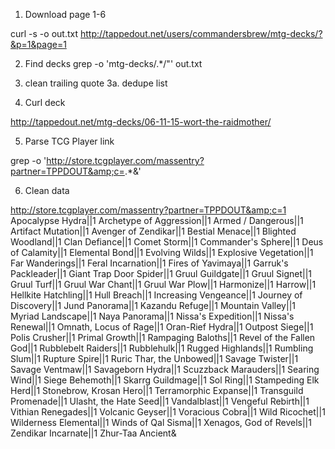 1. Download page 1-6

curl -s -o out.txt http://tappedout.net/users/commandersbrew/mtg-decks/?&p=1&page=1

2. Find decks
grep -o 'mtg-decks/.*/"' out.txt

3. clean trailing quote
3a. dedupe list

4. Curl deck

http://tappedout.net/mtg-decks/06-11-15-wort-the-raidmother/

5. Parse TCG Player link

grep -o 'http://store.tcgplayer.com/massentry?partner=TPPDOUT&amp;c=.*&amp;'

6. Clean data

http://store.tcgplayer.com/massentry?partner=TPPDOUT&amp;c=1 Apocalypse Hydra||1 Archetype of Aggression||1 Armed / Dangerous||1 Artifact Mutation||1 Avenger of Zendikar||1 Bestial Menace||1 Blighted Woodland||1 Clan Defiance||1 Comet Storm||1 Commander&#39;s Sphere||1 Deus of Calamity||1 Elemental Bond||1 Evolving Wilds||1 Explosive Vegetation||1 Far Wanderings||1 Feral Incarnation||1 Fires of Yavimaya||1 Garruk&#39;s Packleader||1 Giant Trap Door Spider||1 Gruul Guildgate||1 Gruul Signet||1 Gruul Turf||1 Gruul War Chant||1 Gruul War Plow||1 Harmonize||1 Harrow||1 Hellkite Hatchling||1 Hull Breach||1 Increasing Vengeance||1 Journey of Discovery||1 Jund Panorama||1 Kazandu Refuge||1 Mountain Valley||1 Myriad Landscape||1 Naya Panorama||1 Nissa&#39;s Expedition||1 Nissa&#39;s Renewal||1 Omnath, Locus of Rage||1 Oran-Rief Hydra||1 Outpost Siege||1 Polis Crusher||1 Primal Growth||1 Rampaging Baloths||1 Revel of the Fallen God||1 Rubblebelt Raiders||1 Rubblehulk||1 Rugged Highlands||1 Rumbling Slum||1 Rupture Spire||1 Ruric Thar, the Unbowed||1 Savage Twister||1 Savage Ventmaw||1 Savageborn Hydra||1 Scuzzback Marauders||1 Searing Wind||1 Siege Behemoth||1 Skarrg Guildmage||1 Sol Ring||1 Stampeding Elk Herd||1 Stonebrow, Krosan Hero||1 Terramorphic Expanse||1 Transguild Promenade||1 Ulasht, the Hate Seed||1 Vandalblast||1 Vengeful Rebirth||1 Vithian Renegades||1 Volcanic Geyser||1 Voracious Cobra||1 Wild Ricochet||1 Wilderness Elemental||1 Winds of Qal Sisma||1 Xenagos, God of Revels||1 Zendikar Incarnate||1 Zhur-Taa Ancient&amp;
